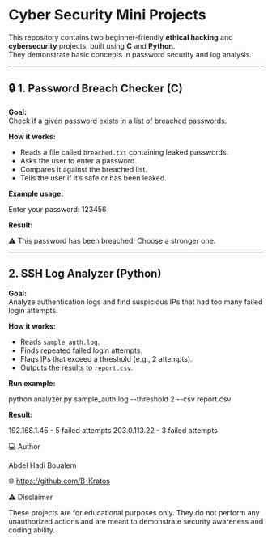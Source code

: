 # Cyber Security Mini Projects

This repository contains two beginner-friendly **ethical hacking** and **cybersecurity** projects, built using **C** and **Python**.  
They demonstrate basic concepts in password security and log analysis.

---

## 🔒 1. Password Breach Checker (C)

**Goal:**  
Check if a given password exists in a list of breached passwords.

**How it works:**
- Reads a file called `breached.txt` containing leaked passwords.
- Asks the user to enter a password.
- Compares it against the breached list.
- Tells the user if it’s safe or has been leaked.

**Example usage:**

Enter your password: 123456

**Result:**

⚠️ This password has been breached! Choose a stronger one.


---

## 2. SSH Log Analyzer (Python)

**Goal:**  
Analyze authentication logs and find suspicious IPs that had too many failed login attempts.

**How it works:**
- Reads `sample_auth.log`.
- Finds repeated failed login attempts.
- Flags IPs that exceed a threshold (e.g., 2 attempts).
- Outputs the results to `report.csv`.

**Run example:**

python analyzer.py sample_auth.log --threshold 2 --csv report.csv

**Result:**

192.168.1.45 - 5 failed attempts
203.0.113.22 - 3 failed attempts

‍💻 Author

Abdel Hadi Boualem

🌐 https://github.com/B-Kratos

⚠️ Disclaimer

These projects are for educational purposes only.
They do not perform any unauthorized actions and are meant to demonstrate security awareness and coding ability.

